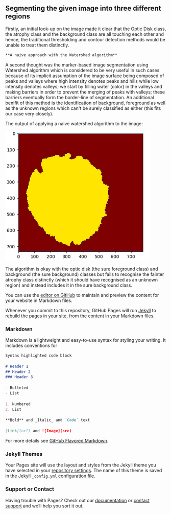 ## Segmenting the given image into three different regions

Firstly,  an initial look-up on the image made it clear that the Optic Disk class, the atrophy class and the background class are all touching each other and hence, the traditional thresholding and contour detection methods would be unable to treat them distinctly.

```markdown
**A naive approach with the Watershed algorithm**
```
A second thought was the marker-based image segmentation using Watershed algorithm which is considered to be very useful in such cases because of its implicit assumption of the image surface being composed of peaks and valleys where high intensity denotes peaks and hills while low intensity denotes valleys; we start by filling water (color) in the valleys and making barriers in order to prevent the merging of peaks with valleys; these barriers eventually form the border-line of segmentation. An additional benifit of this method is the identification of background, foreground as well as the unknown regions which can't be surely classified as either (this fits our case very closely).

The output of applying a naive watershed algorithm to the image:
 
 ![Naive Watershed result](output.png)
 
 The algorithm is okay with the optic disk (the sure foreground class) and background (the sure background) classes but fails to recognise the fainter atrophy class distinctly (which it should have recognised as an unknown region) and instead includes it in the sure background class.

You can use the [editor on GitHub](https://github.com/Saurav0074/Advenio/edit/master/README.md) to maintain and preview the content for your website in Markdown files.

Whenever you commit to this repository, GitHub Pages will run [Jekyll](https://jekyllrb.com/) to rebuild the pages in your site, from the content in your Markdown files.

### Markdown

Markdown is a lightweight and easy-to-use syntax for styling your writing. It includes conventions for

```markdown
Syntax highlighted code block

# Header 1
## Header 2
### Header 3

- Bulleted
- List

1. Numbered
2. List

**Bold** and _Italic_ and `Code` text

[Link](url) and ![Image](src)
```

For more details see [GitHub Flavored Markdown](https://guides.github.com/features/mastering-markdown/).

### Jekyll Themes

Your Pages site will use the layout and styles from the Jekyll theme you have selected in your [repository settings](https://github.com/Saurav0074/Advenio/settings). The name of this theme is saved in the Jekyll `_config.yml` configuration file.

### Support or Contact

Having trouble with Pages? Check out our [documentation](https://help.github.com/categories/github-pages-basics/) or [contact support](https://github.com/contact) and we’ll help you sort it out.
